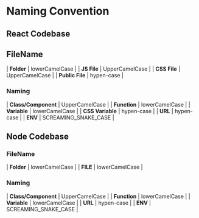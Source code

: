 # Naming Convention

## React Codebase

## FileName

| **Folder** | lowerCamelCase |
| **JS File** | UpperCamelCase |
| **CSS File** | UpperCamelCase |
| **Public File** | hypen-case |

### Naming

| **Class/Component** | UpperCamelCase |
| **Function** | lowerCamelCase |
| **Variable** | lowerCamelCase |
| **CSS Variable** | hypen-case |
| **URL** | hypen-case |
| **ENV** | SCREAMING_SNAKE_CASE |


## Node Codebase

### FileName

| **Folder** | lowerCamelCase |
| **FILE** | lowerCamelCase |

### Naming

| **Class/Component** | UpperCamelCase |
| **Function** | lowerCamelCase |
| **Variable** | lowerCamelCase |
| **URL** | hypen-case |
| **ENV** | SCREAMING_SNAKE_CASE |